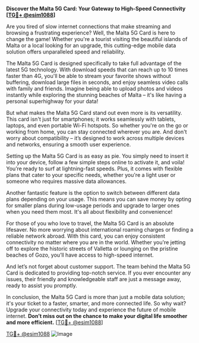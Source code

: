 **Discover the Malta 5G Card: Your Gateway to High-Speed Connectivity [[TG💪+ @esim1088](https://t.me/s/esim1088)]**

Are you tired of slow internet connections that make streaming and browsing a frustrating experience? Well, the Malta 5G Card is here to change the game! Whether you're a tourist visiting the beautiful islands of Malta or a local looking for an upgrade, this cutting-edge mobile data solution offers unparalleled speed and reliability.

The Malta 5G Card is designed specifically to take full advantage of the latest 5G technology. With download speeds that can reach up to 10 times faster than 4G, you'll be able to stream your favorite shows without buffering, download large files in seconds, and enjoy seamless video calls with family and friends. Imagine being able to upload photos and videos instantly while exploring the stunning beaches of Malta – it's like having a personal superhighway for your data!

But what makes the Malta 5G Card stand out even more is its versatility. This card isn't just for smartphones; it works seamlessly with tablets, laptops, and even portable Wi-Fi hotspots. So whether you're on the go or working from home, you can stay connected wherever you are. And don't worry about compatibility – it’s designed to work across multiple devices and networks, ensuring a smooth user experience.

Setting up the Malta 5G Card is as easy as pie. You simply need to insert it into your device, follow a few simple steps online to activate it, and voila! You’re ready to surf at lightning-fast speeds. Plus, it comes with flexible plans that cater to your specific needs, whether you're a light user or someone who requires massive data allowances. 

Another fantastic feature is the option to switch between different data plans depending on your usage. This means you can save money by opting for smaller plans during low-usage periods and upgrade to larger ones when you need them most. It's all about flexibility and convenience!

For those of you who love to travel, the Malta 5G Card is an absolute lifesaver. No more worrying about international roaming charges or finding a reliable network abroad. With this card, you can enjoy consistent connectivity no matter where you are in the world. Whether you're jetting off to explore the historic streets of Valletta or lounging on the pristine beaches of Gozo, you’ll have access to high-speed internet.

And let’s not forget about customer support. The team behind the Malta 5G Card is dedicated to providing top-notch service. If you ever encounter any issues, their friendly and knowledgeable staff are just a message away, ready to assist you promptly.

In conclusion, the Malta 5G Card is more than just a mobile data solution; it's your ticket to a faster, smarter, and more connected life. So why wait? Upgrade your connectivity today and experience the future of mobile internet. **Don’t miss out on the chance to make your digital life smoother and more efficient.** [[TG💪+ @esim1088](https://t.me/s/esim1088)]

[TG💪+ @esim1088](https://t.me/s/esim1088) ![Image](https://i.postimg.cc/Y0z9fWf4/image.png)